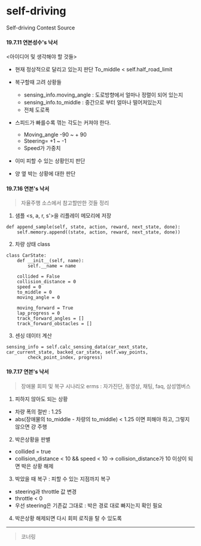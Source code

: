 # self-driving
Self-driving Contest Source

#### 19.7.11 연븐성수's 낙서

<아이디어 및 생각해야 할 것들> 
- 현재 정상적으로 달리고 있는지 판단 
To_middle < self.half_road_limit 

- 복구할때 고려 상황들 
  - sensing_info.moving_angle : 도로방향에서 얼마나 정렬이 되어 있는지 
  - sensing_info.to_middle : 중간으로 부터 얼마나 떨어져있는지 
  - 전체 도로폭

- 스피드가 빠를수록 꺾는 각도는 커져야 한다. 
  - Moving_angle -90 ~ + 90
  - Steering=  +1 ~  -1 
  - Speed가 가중치 

- 이미 피할 수 있는 상황인지 판단

- 양 옆 박는 상황에 대한 판단 

#### 19.7.16 연븐's 낙서 
> 자율주행 소스에서 참고할만한 것들 정리

1. 샘플 <s, a, r, s'>을 리플레이 메모리에 저장
<pre><code>def append_sample(self, state, action, reward, next_state, done):
	self.memory.append((state, action, reward, next_state, done))
</code></pre>

2. 차량 상태 class
<pre><code>class CarState:
    def __init__(self, name):
        self.__name = name

    collided = False
    collision_distance = 0
    speed = 0
    to_middle = 0
    moving_angle = 0

    moving_forward = True
    lap_progress = 0
    track_forward_angles = []
    track_forward_obstacles = []
</code></pre>

3. 센싱 데이터 계산
<pre><code>sensing_info = self.calc_sensing_data(car_next_state, 	car_current_state, backed_car_state, self.way_points,
        check_point_index, progress)
</code></pre>

#### 19.7.17 연븐's 낙서
> 장애물 회피 및 복구 시나리오 
erms : 자가진단, 동영상, 채팅, faq, 삼성멤버스 

1. 피하지 않아도 되는 상황 
- 차량 폭의 절반 : 1.25
- abs(장애물의 to_middle - 차량의 to_middle) < 1.25 이면 피해야 하고, 그렇지 않으면 걍 주행 

2. 박은상황을 판별 
- collided = true
- collision_distance < 10 && speed < 10 -> collision_distance가 10 이상이 되면 박은 상황 해제 

3. 박았을 때 복구 : 피할 수 있는 지점까지 복구 
- steering과 throttle 값 변경 
- throttle < 0 
- 우선 steering은 기존값 그대로 : 박은 경로 대로 빠지는지 확인 필요 

4. 박은상황 해제되면 다시 회피 로직을 탈 수 있도록 

<hr/>

> 코너링 

